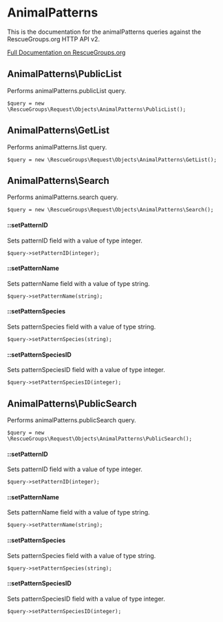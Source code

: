 # AnimalPatterns

This is the documentation for the animalPatterns queries against the RescueGroups.org HTTP API v2.

[Full Documentation on RescueGroups.org](https://userguide.rescuegroups.org/display/APIDG/Object+definitions#Objectdefinitions-animalPatterns)

## AnimalPatterns\PublicList

Performs animalPatterns.publicList query.

    $query = new \RescueGroups\Request\Objects\AnimalPatterns\PublicList();



## AnimalPatterns\GetList

Performs animalPatterns.list query.

    $query = new \RescueGroups\Request\Objects\AnimalPatterns\GetList();



## AnimalPatterns\Search

Performs animalPatterns.search query.

    $query = new \RescueGroups\Request\Objects\AnimalPatterns\Search();

#### ::setPatternID

Sets patternID field with a value of type integer.

    $query->setPatternID(integer);

#### ::setPatternName

Sets patternName field with a value of type string.

    $query->setPatternName(string);

#### ::setPatternSpecies

Sets patternSpecies field with a value of type string.

    $query->setPatternSpecies(string);

#### ::setPatternSpeciesID

Sets patternSpeciesID field with a value of type integer.

    $query->setPatternSpeciesID(integer);



## AnimalPatterns\PublicSearch

Performs animalPatterns.publicSearch query.

    $query = new \RescueGroups\Request\Objects\AnimalPatterns\PublicSearch();

#### ::setPatternID

Sets patternID field with a value of type integer.

    $query->setPatternID(integer);

#### ::setPatternName

Sets patternName field with a value of type string.

    $query->setPatternName(string);

#### ::setPatternSpecies

Sets patternSpecies field with a value of type string.

    $query->setPatternSpecies(string);

#### ::setPatternSpeciesID

Sets patternSpeciesID field with a value of type integer.

    $query->setPatternSpeciesID(integer);





